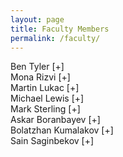 ```yaml
---
layout: page
title: Faculty Members
permalink: /faculty/
---
```


<div class="container" markdown="1">
<div class="header" markdown="1">Ben Tyler [+]
</div>
<div class="content" markdown="1" style="min-height: 200px;">
{% include image.html url="/images/tyler.jpg" align="right" %}

Associate Professor, Acting Chair

1. Modeling Language Design - My involvement in this area started in 2006, where I was tasked with implementing the Rosetta Systems-Level Design Language (SLDL).  The language itself was proposed in the late 1990s by people who were into hardware design.  Their goal was to create a flexible language that could be used to model different aspects of hardware, but the application areas for this is much wider.  What is technically interesting about Rosetta is its ability to modify its own semantics through special reflective "domain" constructs.<br/>
Due to the heavyweight nature of the language, implementing full Rosetta is not feasible for a senior project.  However, implementing a lightweight version of Rosetta, or preferably a similar type of language that isn't directly tied to Rosetta, would make for an interesting project.  Students would be responsible for aspects of overall language design (what features and syntax?), as well as implementation (parsing, typechecking, executing, etc.)  The tricky part is to find a pragmatic way to approach reflection in the language - it needs to be both easy to use and understand, but not so limited as to be useless for real modeling tasks.

Links to get you thinking:<br/>
Rosetta SLDL:  [http://www.rosetta-lang.org](http://www.rosetta-lang.org) <br/>
Metaobject Protocol (an approach to reflective OO):  http://en.wikipedia.org/wiki/The\_Art\_of\_the\_Metaobject\_Protocol<br/>
Aspect-Oriented Programming (related to the idea of reflection, though used for adding features to Java programs): http://eclipse.org/aspectj/

2. Design Pattern Languages - Part of my Ph.D work was in this area, where we tried to formally specify design patterns, and then use these specifications to generate monitoring code that could be used for detecting specification violations.  The main questions we looked at were:<br/>
a) Can we provide precise specifications about what a particular Design Pattern does?<br/>
b) Can we statically check or dynamically test if a system properly implements a Design Pattern?<br/>
c) How do we tie together a general description of a Design Pattern, and how it is realized in a specific system?<br/>
I haven't looked at this work in a while, but I think it still may bear some fruit (e.g., conference papers.)  Some links for consideration:<br/>

A related approach is to actually build Design Pattern facilities right into your programming language (http://c2.com/cgi/wiki?PatternLanguagesOfProgramDesign)<br/>
Design Patterns could be potentially supported via "add-ons" http://www.cs.ubc.ca/labs/spl/papers/2002/oopsla02-patterns.pdf
Jason O. Hallstrom also worked on this problem (we had the same Ph.D advisor): http://people.cs.clemson.edu/~jasonoh/Jasoni\_O.\_Hallstrom/JOH\_-\_Home.html<br/>

Pattern Language Conference-lots of interesting related (and unrelated) work:  http://www.hillside.net/plop/2014/<br/>

3. Instructional Tech - We have already gone ahead and "flipped" ([https://en.wikipedia.org/wiki/Flipped_classroom](https://en.wikipedia.org/wiki/Flipped_classroom)) the classroom for CSCI 151 and 152.  For this potential project, we want to investigate how we might further improve the classroom experience in our CS courses.  I don't have any particular ideas regarding this right now, but if you have an idea, feel free to try to convince me this would be a worthwhile senior project.  One thing that might be interesting is to create some specialized software to help students learn particular concepts for a course.<br/>

4. Intelligent Agent Framework - Okay, here's the scenario:  we have numerous autonomous agents acting in an uncertain and hostile environment, and they must cooperate in some fashion to meet specified goals.  Fighting wildfires with UAVs, underwater exploration and/or recovery using UUVs, and battlefield combat and recon operations are all examples that fit the scenario.  This project has two components that need to be addressed:<br/>

1)  We need to develop algorithms for intelligent decision-making in non-ideal situations<br/>
2)  We need something to help visualize and evaluate how these algorithms work when deployed<br/>

For this project, we would need to find a 3D visualization framework for showing what is going on in the scenario environment.  We would also need to realistically simulate the entities in the environment, and implement things like physics, dynamics, sensing (observability), constraints on the agents, etc.  On the more technical side of things, we would have to develop the decision-making algorithms, which could be based on Neuro-Dynamic Programming (NDP), NFDP, Rule-based systems, machine learning (?), or something else.<br/>

Helpful links to people I've worked with on this problem:<br/>
Nick Hanlon's M.S. thesis (https://etd.ohiolink.edu/ap/10?0::NO:10:P10\_ACCESSION\_NUM:ucin1321370261)<br/>
Kelly Cohen's work on SIERRA can be found at the following web link (http://phys.org/news/2014-01-dont-dawn-dronessomeday-life-video.html) <br/>

Frameworks listing on Wikipedia:<br/>

https://en.wikipedia.org/wiki/Comparison\_of\_agent-based\_modeling\_software<br/>

5. Other Potential Projects <br/>

Cognitive Architectures (SOAR) (http://sitemaker.umich.edu/soar/home)<br/>
Formal Logics for programming languages<br/>
Model Checking applications<br/>
Testing Object-Oriented Software<br/>

</div>
</div>

<div class="container" markdown="1">
<div class="header" markdown="1">Mona Rizvi [+]
</div>
<div class="content" markdown="1" style="min-height: 200px;">
{% include image.html url="/images/rizvi.jpg" align="right" %}

Associate Professor

</div>
</div>

<div class="container" markdown="1">
<div class="header" markdown="1">Martin Lukac [+]
</div>
<div class="content" markdown="1" style="min-height: 200px;">
{% include image.html url="/images/lukac.jpg" align="right" %}

href: "/faculty/lukac"

Associate Professor

My research area is Computer Vision using Artificial Intelligence such as reasoning ad verification, decision making, bio-physical processing. My secondary interests are in Quantum Logic Synthesis, Quantum finite State Machines and Quantum Decision Making and Quantum Computing used as simulation for Artificial Emotions. 

In particular these are the current aareas of research that I am actively working on:

Computer Vision: Image Understanding by combining reasoning and current state of art algorithm. This is achieved via an algorithm selection platform integrating various algorithms and intermedirary content verification and feedback. 

Quantum Computing: the design of quantum circuits in various quantum models such as CV/CNOT, Clifford-T, CH/CZ. I am also interested in quantum faults and in the realization of seuqnetial quantum devices such as Finite State Machines. 

Projects available for research in various forms:

- Variable Sifting in Reversible and Quantum Circuits (with extensions into minimization of Boolean Decision Diagrams)
- Quantum Operator Forms for exact circuits minimization
- Clifford-T synthesis of quantum circuits
- Elementary particle sumulator on GPGPU

- CNNs for Autonomous software Selection Platform
- High level Semantic Content Verification
- Background Estimation form partial recognition
- Motion Enabled Image Processing
- Self-Growing Neural Networks for Problem Complexity Analysis

</div>
</div>

<div class="container" markdown="1">
<div class="header" markdown="1">Michael Lewis [+]
</div>
<div class="content" markdown="1" style="min-height: 200px;">
{% include image.html url="/images/lewis.jpg" align="right" %}

Associate Professor,
Vice-dean of Academic Affairs

</div>
</div>

<div class="container" markdown="1">
<div class="header" markdown="1">Mark Sterling [+]
</div>
<div class="content" markdown="1" style="min-height: 200px;">
{% include image.html url="/images/sterling.jpg" align="right" %}

Assistant Professor

My research interests include: biomedical signal processing and signal processing for audio and music, theory of analog-to-digital conversion, presheaves and lattice valued logics, and data-driven mobile application development.  I am also currently investigating ways to build algebraic models for abstraction and compositional structures.  

</div>
</div>

<div class="container" markdown="1">
<div class="header" markdown="1">Askar Boranbayev [+]
</div>
<div class="content" markdown="1" style="min-height: 200px;">
{% include image.html url="/images/boranbayev.png" align="right" %}


Assistant Professor

</div>
</div>


<div class="container" markdown="1">
<div class="header" markdown="1">Bolatzhan Kumalakov [+]
</div>
<div class="content" markdown="1" style="min-height: 200px;">
{% include image.html url="/images/kumalakov.png" align="right" %}

Assistant Professor

1. High-performance computing for physical processes simulation: I am interested in application of CPU-GPU hybrid computing methods (OpenMP, MPI, CUDA, Xeon PHI technologies) for resource challenging tasks. In particular I am interested in the ways different technologies can be combined in order to boost computational speed of personal and mobile devices, perform both computation and visualization of physical and technological phenomena. Perspective topics of research will be formulated around applying GPU resources of mobile devices in combination with distributed computing resources in order to solve resource demanding numeric problems.<br/>

2. Multi-agent systems: I am interested in problems of reaching consensus and voting in multi-agent systems. In particular I am looking into agents state replication (using finite-state machine) and proof of agent models. I would also be interested in industrial application of agent paradigms, and system engineering using autonomous agent systems. Perspective topics of research will be formulated around conducting experiments and building libraries of autonomous agent behaviors.<br/>

3. Information processing models and tools: I am also interested (but have not been recently active) in information processing models. This would include big data collection and processing frameworks, application of processing tools, such as Hadoop or Spark, social network mining, etc. Perspective topics of research would be formulated around big data processing and visualization frameworks, including application of HPC technologies in order to enhance big data platforms and tools.<br/>

</div>
</div>

<div class="container" markdown="1">
<div class="header" markdown="1">Sain Saginbekov [+]
</div>
<div class="content" markdown="1" style="min-height: 200px;">
{% include image.html url="/images/saginbekov.jpg" align="right" %}

Assistant Professor


1) Communication in Wireless Sensor Networks (WSNs) with multiple sinks.<br/>

Since the availability of sensor nodes, many communication protocols have been proposed. However, they are mainly developed for WSNs with a single sink. However, there are several reasons that limit the usefulness of a single sink, for example, a) the emergence of more sophisticated applications and b) fault tolerance issues. In this research, we are working towards finding efficient communication protocols for WSNs with multiple sinks. <br/>

2) Fault tolerant protocols (routing and MAC) in WSNs<br/>

Due to limited resources such as memory and energy, harsh environmental conditions and buggy programs, sensor nodes may experience a number of different faults. <br/>
These faults can be classified as node failures and hardware faults, communication faults, and software faults. Some of these faults may cause non-deterministic bit-flips in the main memory and lead to memory corruptions. <br/>
Given this, the existing protocols that do not consider these faults may not work appropriately, if faults occur. In this research, we want to add fault tolerance 'wrapper' so that it makes protocols tolerant to the faults.<br/>

3) Remote monitoring and control applications<br/>

This is more about developing applications that use sensors, wireless devices such as sensors nodes, GPS, GPRS, WiF, etc.<br/>

</div>
</div>

<style>
.content {
    display: none;
}
</style>
<script>
$(".header").click(function () {

    $header = $(this);
    //getting the next element
    $content = $header.next();
    //open up the content needed - toggle the slide- if visible, slide up, if not slidedown.
    $content.slideToggle(500, function () {
        //execute this after slideToggle is done
        //change text of header based on visibility of content div
        $header.text(function () {
            //change text based on condition
            return $content.is(":visible") ? $header.text().substr(0, $header.text().length-6)+"[-]   " : $header.text().substr(0, $header.text().length-6)+"[+]   ";
        });
    });

});
</script>
